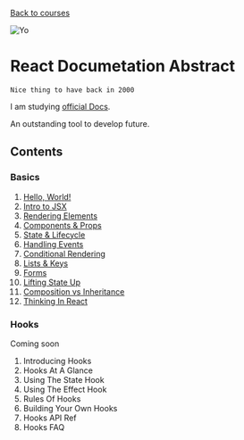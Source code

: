[Back to courses](https://github.com/Betra/Course-Abstract)

![Yo](https://cdn-images-1.medium.com/max/1600/1*kt9otqHk14BZIMNruiG0BA.png)

# React Documetation Abstract

    Nice thing to have back in 2000

I am studying [official Docs](https://reactjs.org/docs/).

An outstanding tool to develop future.

## Contents

### Basics

1. [Hello, World!](React__1.md)
2. [Intro to JSX](React__2.md)
3. [Rendering Elements](React__3.md)
4. [Components & Props](React__4.md)
5. [State & Lifecycle](React__5.md)
6. [Handling Events](React__6.md)
7. [Conditional Rendering](React__7.md)
8. [Lists & Keys](React__8.md)
9. [Forms](React__9.md)
10. [Lifting State Up](React__10.md)
11. [Composition vs Inheritance](React__11.md)
12. [Thinking In React](React__12.md)

### Hooks
Coming soon

1. Introducing Hooks
2. Hooks At A Glance
3. Using The State Hook
4. Using The Effect Hook
5. Rules Of Hooks
6. Building Your Own Hooks
7. Hooks API Ref
8. Hooks FAQ
